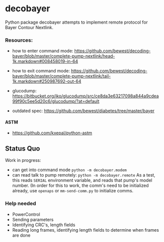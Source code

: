 
# decobayer

Python package decobayer attempts to implement remote protocol for Bayer
Contour Nextlink.


### Resources:
* how to enter command mode: https://github.com/bewest/decoding-bayer/blob/master/complete-pump-nextlink/head-1k.markdown#008458019-in-64
* how to exit command mode: https://github.com/bewest/decoding-bayer/blob/master/complete-pump-nextlink/tail-1k.markdown#250987692-out-64
* glucodump: https://bitbucket.org/iko/glucodump/src/ce8da3e63217098a844a9cdea99f90c5ee5d20c6/glucodump/?at=default

* outdated spec: https://github.com/bewest/diabetes/tree/master/bayer

#### ASTM
* https://github.com/kxepal/python-astm


## Status Quo

Work in progress:

* can get into command mode `python -m decobayer.modem`
* can read talk to pump remotely: `python -m decobayer.remote`
  As a test, this reads `SERIAL` environment variable, and reads that pump's
  model number. (In order for this to work, the comm's need to be initialized
  already, use `openaps` or `mm-send-comm.py` to initialize comms.


### Help needed

* PowerControl
* Sending parameters
* Identifying CRC's, length fields
* Reading long frames, identifying length fields to determine when frames are
  done
